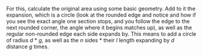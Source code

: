 For this, calculate the original area using some basic geometry. Add to it the expansion, which is a circle (look at the rounded  edge and notice and how if you see the exact angle one section stops, and you follow the edge to the next rounded corner, the angle where it begins matches up), as well as the regular non-rounded edge each side expands by. This means to add a circle of radius *d* \* *g*, as well as the *n* sides \* their *l* length expanding by *d* distance *g* times.
